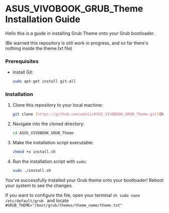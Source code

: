 # ASUS_VIVOBOOK_GRUB_Theme Installation Guide

Hello this is a guide in installing Grub Theme onto your Grub bootloader.

(Be warned this repository is still work in progress, and so far there's nothing inside the theme.txt file)

### Prerequisites

* Install Git:
    ```sh
    sudo apt-get install git-all
    ```

### Installation

1.  Clone this repository to your local machine:
    ```sh
    git clone [https://github.com/wde11/ASUS_VIVOBOOK_GRUB_Theme.git](https://github.com/wde11/ASUS_VIVOBOOK_GRUB_Theme.git)
    ```

2.  Navigate into the cloned directory:
    ```sh
    cd ASUS_VIVOBOOK_GRUB_Theme
    ```

3.  Make the installation script executable:
    ```sh
    chmod +x install.sh
    ```

4.  Run the installation script with `sudo`:
    ```sh
    sudo ./install.sh
    ```

You've successfully installed your Grub theme onto your bootloader! Reboot your system to see the changes.

If you want to configure the file, open your terminal ```sh sudo nano /etc/default/grub ``` and locate ``` #GRUB_THEME="/boot/grub/themes/theme_name/theme.txt" ```
